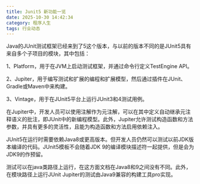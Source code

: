 ```yaml
---
title: Junit5 新功能一览
date: 2025-10-30 14:42:34
category: 程序人生
tags: 行业动态
---
```


Java的JUnit测试框架已经来到了5这个版本，与以前的版本不同的是JUnit5具有来自多个子项目的模块，其中包括：

1、Platform，用于在JVM上启动测试框架，并通过命令行定义TestEngine API。

2、Jupiter，用于编写测试和扩展的编程和扩展模型，然后通过插件在JUnit、Gradle或Maven中来构建。

3、Vintage，用于在JUnit5平台上运行JUnit3和4测试用例。

在Jupiter中，开发人员可以使用注解作为元注解，可以在其中定义自动继承元注释语义的批注，即JUnit中的新编程模型。此外，Jupiter允许测试构造函数和方法参数，并具有更多的灵活性，且能为构造函数和方法启用依赖注入。

JUnit5在运行时需要依赖Java8或更高版本。但开发人员仍然可以测试以前JDK版本编译的代码。JUnit5模板不会随着JDK 9的编译模块描述符一起提供，但是会为JDK9的作预留。

测试可以在java类路径上运行，在这方面文档在Java8和9之间没有不同。此外，在模块路径上运行JUnit Jupiter的测试由Java9兼容的构建工具pro实现。